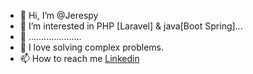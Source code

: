 - 👋 Hi, I’m @Jerespy
- 👀 I’m interested in PHP [Laravel] & java[Boot Spring]...
- 🌱 .....................
- 💞️ I love solving complex problems.
- 📫 How to reach me [Linkedin](https://www.linkedin.com/in/osah-prince)

<!---
Jerespy/Jerespy is a ✨ special ✨ repository because its `README.md` (this file) appears on your GitHub profile.
You can click the Preview link to take a look at your changes.
--->
